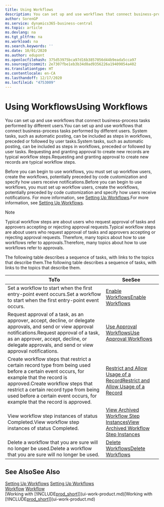 ```yaml
---
title: Using Workflows
description: You can set up and use workflows that connect business-process tasks performed by different users. Learn about the different steps you must take to start using workflows.
author: SorenGP
ms.service: dynamics365-business-central
ms.topic: article
ms.devlang: na
ms.tgt_pltfrm: na
ms.workload: na
ms.search.keywords: ''
ms.date: 10/01/2020
ms.author: edupont
ms.openlocfilehash: 375d53975bca97d16b3857056d44b9eada5cca97
ms.sourcegitcommit: 2e7307fbe1eb3b34d0ad9356226a19409054a402
ms.translationtype: HT
ms.contentlocale: en-CA
ms.lasthandoff: 12/17/2020
ms.locfileid: "4753009"
---
```

# <a name="using-workflows"></a><span data-ttu-id="2138d-104">Using Workflows</span><span class="sxs-lookup"><span data-stu-id="2138d-104">Using Workflows</span></span>
<span data-ttu-id="2138d-105">You can set up and use workflows that connect business-process tasks performed by different users.</span><span class="sxs-lookup"><span data-stu-id="2138d-105">You can set up and use workflows that connect business-process tasks performed by different users.</span></span> <span data-ttu-id="2138d-106">System tasks, such as automatic posting, can be included as steps in workflows, preceded or followed by user tasks.</span><span class="sxs-lookup"><span data-stu-id="2138d-106">System tasks, such as automatic posting, can be included as steps in workflows, preceded or followed by user tasks.</span></span> <span data-ttu-id="2138d-107">Requesting and granting approval to create new records are typical workflow steps.</span><span class="sxs-lookup"><span data-stu-id="2138d-107">Requesting and granting approval to create new records are typical workflow steps.</span></span>  

 <span data-ttu-id="2138d-108">Before you can begin to use workflows, you must set up workflow users, create the workflows, potentially preceded by code customization and specify how users receive notifications.</span><span class="sxs-lookup"><span data-stu-id="2138d-108">Before you can begin to use workflows, you must set up workflow users, create the workflows, potentially preceded by code customization and specify how users receive notifications.</span></span> <span data-ttu-id="2138d-109">For more information, see [Setting Up Workflows](across-set-up-workflows.md).</span><span class="sxs-lookup"><span data-stu-id="2138d-109">For more information, see [Setting Up Workflows](across-set-up-workflows.md).</span></span>  

> [!NOTE]  
>  <span data-ttu-id="2138d-110">Typical workflow steps are about users who request approval of tasks and approvers accepting or rejecting approval requests.</span><span class="sxs-lookup"><span data-stu-id="2138d-110">Typical workflow steps are about users who request approval of tasks and approvers accepting or rejecting approval requests.</span></span> <span data-ttu-id="2138d-111">Therefore, many topics about how to use workflows refer to approvals.</span><span class="sxs-lookup"><span data-stu-id="2138d-111">Therefore, many topics about how to use workflows refer to approvals.</span></span>  

 <span data-ttu-id="2138d-112">The following table describes a sequence of tasks, with links to the topics that describe them.</span><span class="sxs-lookup"><span data-stu-id="2138d-112">The following table describes a sequence of tasks, with links to the topics that describe them.</span></span>  

|<span data-ttu-id="2138d-113">**To**</span><span class="sxs-lookup"><span data-stu-id="2138d-113">**To**</span></span>|<span data-ttu-id="2138d-114">**See**</span><span class="sxs-lookup"><span data-stu-id="2138d-114">**See**</span></span>|  
|------------|-------------|  
|<span data-ttu-id="2138d-115">Set a workflow to start when the first entry-point event occurs.</span><span class="sxs-lookup"><span data-stu-id="2138d-115">Set a workflow to start when the first entry-point event occurs.</span></span>|[<span data-ttu-id="2138d-116">Enable Workflows</span><span class="sxs-lookup"><span data-stu-id="2138d-116">Enable Workflows</span></span>](across-how-to-enable-workflows.md)|  
|<span data-ttu-id="2138d-117">Request approval of a task, as an approver, accept, decline, or delegate approvals, and send or view approval notifications.</span><span class="sxs-lookup"><span data-stu-id="2138d-117">Request approval of a task, as an approver, accept, decline, or delegate approvals, and send or view approval notifications.</span></span>|[<span data-ttu-id="2138d-118">Use Approval Workflows</span><span class="sxs-lookup"><span data-stu-id="2138d-118">Use Approval Workflows</span></span>](across-how-use-approval-workflows.md)|  
|<span data-ttu-id="2138d-119">Create workflow steps that restrict a certain record type from being used before a certain event occurs, for example that the record is approved.</span><span class="sxs-lookup"><span data-stu-id="2138d-119">Create workflow steps that restrict a certain record type from being used before a certain event occurs, for example that the record is approved.</span></span>|[<span data-ttu-id="2138d-120">Restrict and Allow Usage of a Record</span><span class="sxs-lookup"><span data-stu-id="2138d-120">Restrict and Allow Usage of a Record</span></span>](across-how-to-restrict-and-allow-usage-of-a-record.md)|  
|<span data-ttu-id="2138d-121">View workflow step instances of status Completed.</span><span class="sxs-lookup"><span data-stu-id="2138d-121">View workflow step instances of status Completed.</span></span>|[<span data-ttu-id="2138d-122">View Archived Workflow Step Instances</span><span class="sxs-lookup"><span data-stu-id="2138d-122">View Archived Workflow Step Instances</span></span>](across-how-to-view-archived-workflow-step-instances.md)|  
|<span data-ttu-id="2138d-123">Delete a workflow that you are sure will no longer be used.</span><span class="sxs-lookup"><span data-stu-id="2138d-123">Delete a workflow that you are sure will no longer be used.</span></span>|[<span data-ttu-id="2138d-124">Delete Workflows</span><span class="sxs-lookup"><span data-stu-id="2138d-124">Delete Workflows</span></span>](across-how-to-delete-workflows.md)|  

## <a name="see-also"></a><span data-ttu-id="2138d-125">See Also</span><span class="sxs-lookup"><span data-stu-id="2138d-125">See Also</span></span>  
<span data-ttu-id="2138d-126">[Setting Up Workflows](across-set-up-workflows.md) </span><span class="sxs-lookup"><span data-stu-id="2138d-126">[Setting Up Workflows](across-set-up-workflows.md) </span></span>  
<span data-ttu-id="2138d-127">[Workflow](across-workflow.md) </span><span class="sxs-lookup"><span data-stu-id="2138d-127">[Workflow](across-workflow.md) </span></span>  
<span data-ttu-id="2138d-128">[Working with [!INCLUDE[prod_short](includes/prod_short.md)]](ui-work-product.md)</span><span class="sxs-lookup"><span data-stu-id="2138d-128">[Working with [!INCLUDE[prod_short](includes/prod_short.md)]](ui-work-product.md)</span></span>
